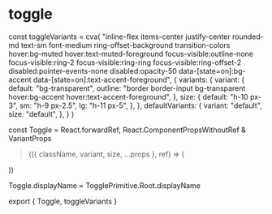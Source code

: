 # toggle

const toggleVariants = cva(
  "inline-flex items-center justify-center rounded-md text-sm font-medium ring-offset-background transition-colors hover:bg-muted hover:text-muted-foreground focus-visible:outline-none focus-visible:ring-2 focus-visible:ring-ring focus-visible:ring-offset-2 disabled:pointer-events-none disabled:opacity-50 data-[state=on]:bg-accent data-[state=on]:text-accent-foreground",
  {
    variants: {
      variant: {
        default: "bg-transparent",
        outline:
          "border border-input bg-transparent hover:bg-accent hover:text-accent-foreground",
      },
      size: {
        default: "h-10 px-3",
        sm: "h-9 px-2.5",
        lg: "h-11 px-5",
      },
    },
    defaultVariants: {
      variant: "default",
      size: "default",
    },
  }
)

const Toggle = React.forwardRef,
  React.ComponentPropsWithoutRef &
    VariantProps
>(({ className, variant, size, ...props }, ref) => (
  
))

Toggle.displayName = TogglePrimitive.Root.displayName

export { Toggle, toggleVariants }